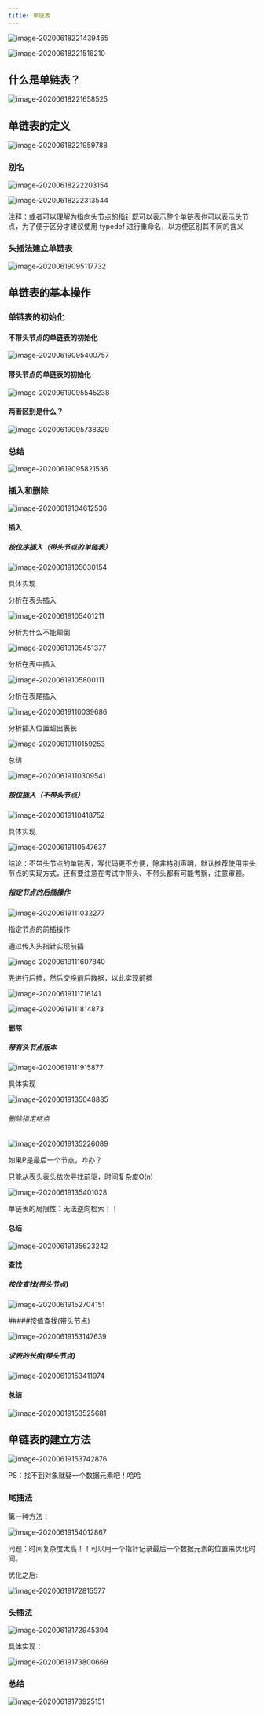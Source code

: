 ```yaml
---
title: 单链表
---
```

  

![image-20200618221439465](https://cdn.jsdelivr.net/gh/KimYangOfCat/MyPicStorage/2021-CSPostgraduate-408/20200810002338.jpg)

![image-20200618221516210](https://cdn.jsdelivr.net/gh/KimYangOfCat/MyPicStorage/2021-CSPostgraduate-408/20200810002339.jpg)

## 什么是单链表？

![image-20200618221658525](https://cdn.jsdelivr.net/gh/KimYangOfCat/MyPicStorage/2021-CSPostgraduate-408/20200810002340.jpg)

## 单链表的定义

![image-20200618221959788](https://cdn.jsdelivr.net/gh/KimYangOfCat/MyPicStorage/2021-CSPostgraduate-408/20200810002341.jpg)

### 别名

![image-20200618222203154](https://cdn.jsdelivr.net/gh/KimYangOfCat/MyPicStorage/2021-CSPostgraduate-408/20200810002342.jpg)

![image-20200618222313544](https://cdn.jsdelivr.net/gh/KimYangOfCat/MyPicStorage/2021-CSPostgraduate-408/20200810002344.jpg)

注释：或者可以理解为指向头节点的指针既可以表示整个单链表也可以表示头节点，为了便于区分才建议使用 typedef 进行重命名，以方便区别其不同的含义

### 头插法建立单链表

![image-20200619095117732](https://cdn.jsdelivr.net/gh/KimYangOfCat/MyPicStorage/2021-CSPostgraduate-408/20200810002344.jpg)

## 单链表的基本操作

### 单链表的初始化

#### 不带头节点的单链表的初始化

![image-20200619095400757](https://cdn.jsdelivr.net/gh/KimYangOfCat/MyPicStorage/2021-CSPostgraduate-408/20200810002345.jpg)

#### 带头节点的单链表的初始化

![image-20200619095545238](https://cdn.jsdelivr.net/gh/KimYangOfCat/MyPicStorage/2021-CSPostgraduate-408/20200810004036.jpg)

#### 两者区别是什么？

![image-20200619095738329](https://cdn.jsdelivr.net/gh/KimYangOfCat/MyPicStorage/2021-CSPostgraduate-408/20200810004054.jpg)

### 总结

![image-20200619095821536](https://cdn.jsdelivr.net/gh/KimYangOfCat/MyPicStorage/2021-CSPostgraduate-408/20200810004128.jpg)

### 插入和删除

![image-20200619104612536](https://cdn.jsdelivr.net/gh/KimYangOfCat/MyPicStorage/2021-CSPostgraduate-408/20200810004120.jpg)

#### 插入

##### 按位序插入（带头节点的单链表）

![image-20200619105030154](https://cdn.jsdelivr.net/gh/KimYangOfCat/MyPicStorage/2021-CSPostgraduate-408/20200810004107.jpg)

具体实现

分析在表头插入

![image-20200619105401211](https://cdn.jsdelivr.net/gh/KimYangOfCat/MyPicStorage/2021-CSPostgraduate-408/20200810004202.jpg)

分析为什么不能颠倒

![image-20200619105451377](https://cdn.jsdelivr.net/gh/KimYangOfCat/MyPicStorage/2021-CSPostgraduate-408/20200810004209.jpg)

分析在表中插入

![image-20200619105800111](https://cdn.jsdelivr.net/gh/KimYangOfCat/MyPicStorage/2021-CSPostgraduate-408/20200810004220.jpg)

分析在表尾插入

![image-20200619110039686](https://cdn.jsdelivr.net/gh/KimYangOfCat/MyPicStorage/2021-CSPostgraduate-408/20200810004242.jpg)

分析插入位置超出表长

![image-20200619110159253](https://cdn.jsdelivr.net/gh/KimYangOfCat/MyPicStorage/2021-CSPostgraduate-408/20200810004250.jpg)

总结

![image-20200619110309541](https://cdn.jsdelivr.net/gh/KimYangOfCat/MyPicStorage/2021-CSPostgraduate-408/20200810004258.jpg)

##### 按位插入（不带头节点）

![image-20200619110418752](https://cdn.jsdelivr.net/gh/KimYangOfCat/MyPicStorage/2021-CSPostgraduate-408/20200810004518.jpg)

具体实现

![image-20200619110547637](https://cdn.jsdelivr.net/gh/KimYangOfCat/MyPicStorage/2021-CSPostgraduate-408/20200810004527.jpg)

结论：不带头节点的单链表，写代码更不方便，除非特别声明，默认推荐使用带头节点的实现方式，还有要注意在考试中带头、不带头都有可能考察，注意审题。

##### 指定节点的后插操作

![image-20200619111032277](https://cdn.jsdelivr.net/gh/KimYangOfCat/MyPicStorage/2021-CSPostgraduate-408/20200810004537.jpg)

指定节点的前插操作

通过传入头指针实现前插

![image-20200619111607840](https://cdn.jsdelivr.net/gh/KimYangOfCat/MyPicStorage/2021-CSPostgraduate-408/20200810004545.jpg)

先进行后插，然后交换前后数据，以此实现前插

![image-20200619111716141](https://cdn.jsdelivr.net/gh/KimYangOfCat/MyPicStorage/2021-CSPostgraduate-408/20200810004557.jpg)

![image-20200619111814873](https://cdn.jsdelivr.net/gh/KimYangOfCat/MyPicStorage/2021-CSPostgraduate-408/20200810004608.jpg)

#### 删除

##### 带有头节点版本

![image-20200619111915877](https://cdn.jsdelivr.net/gh/KimYangOfCat/MyPicStorage/2021-CSPostgraduate-408/20200810004616.jpg)

具体实现

![image-20200619135048885](https://cdn.jsdelivr.net/gh/KimYangOfCat/MyPicStorage/2021-CSPostgraduate-408/20200810004623.jpg)

###### 删除指定结点

![image-20200619135226089](https://cdn.jsdelivr.net/gh/KimYangOfCat/MyPicStorage/2021-CSPostgraduate-408/20200810004635.jpg)

如果P是最后一个节点，咋办？

只能从表头表头依次寻找前驱，时间复杂度O(n)

![image-20200619135401028](https://cdn.jsdelivr.net/gh/KimYangOfCat/MyPicStorage/2021-CSPostgraduate-408/20200810004648.jpg)

单链表的局限性：无法逆向检索！！

#### 总结

![image-20200619135623242](https://cdn.jsdelivr.net/gh/KimYangOfCat/MyPicStorage/2021-CSPostgraduate-408/20200810004703.jpg)

#### 查找

##### 按位查找(带头节点)

![image-20200619152704151](https://cdn.jsdelivr.net/gh/KimYangOfCat/MyPicStorage/2021-CSPostgraduate-408/20200810004721.jpg)

#####按值查找(带头节点)

![image-20200619153147639](https://cdn.jsdelivr.net/gh/KimYangOfCat/MyPicStorage/2021-CSPostgraduate-408/20200810004724.jpg)

##### 求表的长度(带头节点)

![image-20200619153411974](https://cdn.jsdelivr.net/gh/KimYangOfCat/MyPicStorage/2021-CSPostgraduate-408/20200810004735.jpg)

#### 总结

![image-20200619153525681](https://cdn.jsdelivr.net/gh/KimYangOfCat/MyPicStorage/2021-CSPostgraduate-408/20200810004742.jpg)

## 单链表的建立方法

![image-20200619153742876](https://cdn.jsdelivr.net/gh/KimYangOfCat/MyPicStorage/2021-CSPostgraduate-408/20200810004802.jpg)

PS：找不到对象就娶一个数据元素吧！哈哈

### 尾插法

第一种方法：

![image-20200619154012867](https://cdn.jsdelivr.net/gh/KimYangOfCat/MyPicStorage/2021-CSPostgraduate-408/20200810004755.jpg)

问题：时间复杂度太高！！可以用一个指针记录最后一个数据元素的位置来优化时间。

优化之后:

![image-20200619172815577](https://cdn.jsdelivr.net/gh/KimYangOfCat/MyPicStorage/2021-CSPostgraduate-408/20200810004814.jpg)

### 头插法

![image-20200619172945304](https://cdn.jsdelivr.net/gh/KimYangOfCat/MyPicStorage/2021-CSPostgraduate-408/20200810004822.jpg)

具体实现：

![image-20200619173800669](https://cdn.jsdelivr.net/gh/KimYangOfCat/MyPicStorage/2021-CSPostgraduate-408/20200810004833.jpg)

### 总结

![image-20200619173925151](https://cdn.jsdelivr.net/gh/KimYangOfCat/MyPicStorage/2021-CSPostgraduate-408/20200810004843.jpg)

